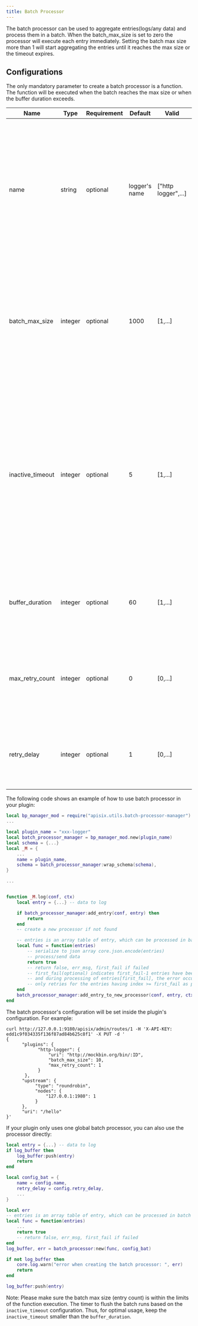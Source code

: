 ```yaml
---
title: Batch Processor
---
```


<!--
#
# Licensed to the Apache Software Foundation (ASF) under one or more
# contributor license agreements.  See the NOTICE file distributed with
# this work for additional information regarding copyright ownership.
# The ASF licenses this file to You under the Apache License, Version 2.0
# (the "License"); you may not use this file except in compliance with
# the License.  You may obtain a copy of the License at
#
#     http://www.apache.org/licenses/LICENSE-2.0
#
# Unless required by applicable law or agreed to in writing, software
# distributed under the License is distributed on an "AS IS" BASIS,
# WITHOUT WARRANTIES OR CONDITIONS OF ANY KIND, either express or implied.
# See the License for the specific language governing permissions and
# limitations under the License.
#
-->

The batch processor can be used to aggregate entries(logs/any data) and process them in a batch.
When the batch_max_size is set to zero the processor will execute each entry immediately. Setting the batch max size more
than 1 will start aggregating the entries until it reaches the max size or the timeout expires.

## Configurations

The only mandatory parameter to create a batch processor is a function. The function will be executed when the batch reaches the max size
or when the buffer duration exceeds.

| Name             | Type    | Requirement | Default | Valid   | Description                                                  |
| ---------------- | ------- | ----------- | ------- | ------- | ------------------------------------------------------------ |
| name             | string  | optional    | logger's name | ["http logger",...] | A unique identifier used to identify the batch processor, which defaults to the name of the logger plug-in that calls the batch processor, such as plug-in "http logger" 's `name` is "http logger. |
| batch_max_size   | integer | optional    | 1000    | [1,...] | Sets the maximum number of logs sent in each batch. When the number of logs reaches the set maximum, all logs will be automatically pushed to the HTTP/HTTPS service. |
| inactive_timeout | integer | optional    | 5       | [1,...] | The maximum time to refresh the buffer (in seconds). When the maximum refresh time is reached, all logs will be automatically pushed to the HTTP/HTTPS service regardless of whether the number of logs in the buffer reaches the maximum number set. |
| buffer_duration  | integer | optional    | 60      | [1,...] | Maximum age in seconds of the oldest entry in a batch before the batch must be processed. |
| max_retry_count  | integer | optional    | 0       | [0,...] | Maximum number of retries before removing the entry from the processing pipeline when an error occurs. |
| retry_delay      | integer | optional    | 1       | [0,...] | Number of seconds the process execution should be delayed if the execution fails. |

The following code shows an example of how to use batch processor in your plugin:

```lua
local bp_manager_mod = require("apisix.utils.batch-processor-manager")
...

local plugin_name = "xxx-logger"
local batch_processor_manager = bp_manager_mod.new(plugin_name)
local schema = {...}
local _M = {
    ...
    name = plugin_name,
    schema = batch_processor_manager:wrap_schema(schema),
}

...


function _M.log(conf, ctx)
    local entry = {...} -- data to log

    if batch_processor_manager:add_entry(conf, entry) then
        return
    end
    -- create a new processor if not found

    -- entries is an array table of entry, which can be processed in batch
    local func = function(entries)
        -- serialize to json array core.json.encode(entries)
        -- process/send data
        return true
        -- return false, err_msg, first_fail if failed
        -- first_fail(optional) indicates first_fail-1 entries have been successfully processed
        -- and during processing of entries[first_fail], the error occurred. So the batch processor
        -- only retries for the entries having index >= first_fail as per the retry policy.
    end
    batch_processor_manager:add_entry_to_new_processor(conf, entry, ctx, func)
end
```

The batch processor's configuration will be set inside the plugin's configuration.
For example:

```shell
curl http://127.0.0.1:9180/apisix/admin/routes/1 -H 'X-API-KEY: edd1c9f034335f136f87ad84b625c8f1' -X PUT -d '
{
      "plugins": {
            "http-logger": {
                "uri": "http://mockbin.org/bin/:ID",
                "batch_max_size": 10,
                "max_retry_count": 1
            }
       },
      "upstream": {
           "type": "roundrobin",
           "nodes": {
               "127.0.0.1:1980": 1
           }
      },
      "uri": "/hello"
}'
```

If your plugin only uses one global batch processor,
you can also use the processor directly:

```lua
local entry = {...} -- data to log
if log_buffer then
    log_buffer:push(entry)
    return
end

local config_bat = {
    name = config.name,
    retry_delay = config.retry_delay,
    ...
}

local err
-- entries is an array table of entry, which can be processed in batch
local func = function(entries)
    ...
    return true
    -- return false, err_msg, first_fail if failed
end
log_buffer, err = batch_processor:new(func, config_bat)

if not log_buffer then
    core.log.warn("error when creating the batch processor: ", err)
    return
end

log_buffer:push(entry)
```

Note: Please make sure the batch max size (entry count) is within the limits of the function execution.
The timer to flush the batch runs based on the `inactive_timeout` configuration. Thus, for optimal usage,
keep the `inactive_timeout` smaller than the `buffer_duration`.
